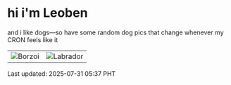 # hi i'm Leoben

and i like dogs—so have some random dog pics that change whenever my CRON feels like it

|  |  |
|--------|----------|
| ![Borzoi](https://random-dog-vercel.vercel.app/api/random-borzoi?v=1753911426) | ![Labrador](https://random-dog-vercel.vercel.app/api/random-labrador?v=1753911426) |

Last updated: 2025-07-31 05:37 PHT
